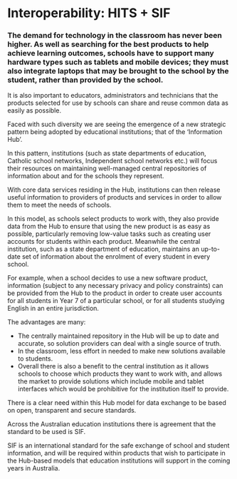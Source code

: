 
# Interoperability: HITS + SIF

### The demand for technology in the classroom has never been higher. As well as searching for the best products to help achieve learning outcomes, schools have to support many hardware types such as tablets and mobile devices; they must also integrate laptops that may be brought to the school by the student, rather than provided by the school.

It is also important to educators, administrators and technicians that the products selected for use by schools can share and reuse common data as easily as possible.

Faced with such diversity we are seeing the emergence of a new strategic pattern being adopted by educational institutions; that of the ‘Information Hub’.

In this pattern, institutions (such as state departments of education, Catholic school networks, Independent school networks etc.) will focus their resources on maintaining well-managed central repositories of information about and for the schools they represent.

With core data services residing in the Hub, institutions can then release useful information to providers of products and services in order to allow them to meet the needs of schools.

In this model, as schools select products to work with, they also provide data from the Hub to ensure that using the new product is as easy as possible, particularly removing low-value tasks such as creating user accounts for students within each product. Meanwhile the central institution, such as a state department of education, maintains an up-to-date set of information about the enrolment of every student in every school.

For example, when a school decides to use a new software product, information (subject to any necessary privacy and policy constraints) can be provided from the Hub to the product in order to create user accounts for all students in Year 7 of a particular school, or for all students studying English in an entire jurisdiction.

The advantages are many:

* The centrally maintained repository in the Hub will be up to date and accurate, so solution providers can deal with a single source of truth.
* In the classroom, less effort in needed to make new solutions available to students.
* Overall there is also a benefit to the central institution as it allows schools to choose which products they want to work with, and allows the market to provide solutions which include mobile and tablet interfaces which would be prohibitive for the institution itself to provide.

There is a clear need within this Hub model for data exchange to be based on open, transparent and secure standards.

Across the Australian education institutions there is agreement that the standard to be used is SIF.

SIF is an international standard for the safe exchange of school and student information, and will be required within products that wish to participate in the Hub-based models that education institutions will support in the coming years in Australia.
